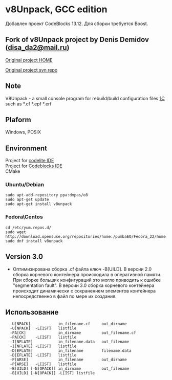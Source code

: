 # v8Unpack, GCC edition
Добавлен проект CodeBlocks 13.12.
Для сборки требуется Boost.

## Fork of v8Unpack project by Denis Demidov (disa_da2@mail.ru)

[Original project HOME](https://www.assembla.com/spaces/V8Unpack/team)

[Original project svn repo](http://svn2.assembla.com/svn/V8Unpack/)

## Note

V8Unpack - a small console program  for rebuild/build configuration files [1C](http://1c.ru) such as *.cf *.epf *.erf
 
## Plaform 

Windows, POSIX

## Environment

Project for [codelite IDE](http://www.codelite.org/)  
Project for [Codeblocks IDE](http://codeblocks.org/)  
CMake

### Ubuntu/Debian

```
sudo apt-add-repository ppa:dmpas/e8
sudo apt-get update
sudo apt-get install v8unpack
```

### Fedora\Centos
```
cd /etc/yum.repos.d/
sudo wget http://download.opensuse.org/repositories/home:/pumbaEO/Fedora_22/home:pumbaEO.repo
sudo dnf install v8unpack
```


## Version 3.0

- Оптимизирована сборка .cf файла ключ -B[UILD]. В версии 2.0 сборка корневого контейнера происходила в оперативной памяти.
При сборке больших конфигураций это могло приводить к ошибке "segmentation fault". В версии 3.0 сборка корневого контейнера происходит 
динамически с сохранением элементов контейнера непосредственно в файл по мере их создания.


## Использование

```
  -U[NPACK]            in_filename.cf     out_dirname
  -U[NPACK]  -L[IST]   listfile
  -PA[CK]              in_dirname         out_filename.cf
  -PA[CK]    -L[IST]   listfile
  -I[NFLATE]           in_filename.data   out_filename
  -I[NFLATE] -L[IST]   listfile
  -D[EFLATE]           in_filename        filename.data
  -D[EFLATE] -L[IST]   listfile
  -P[ARSE]             in_filename        out_dirname
  -P[ARSE]   -L[IST]   listfile
  -B[UILD] [-N[OPACK]] in_dirname         out_filename
  -B[UILD] [-N[OPACK]] -L[IST] listfile
```
